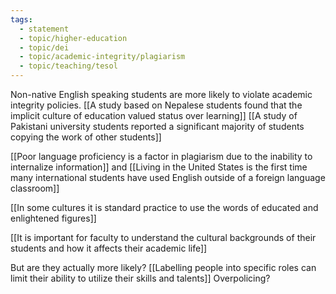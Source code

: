 ```yaml
---
tags: 
  - statement
  - topic/higher-education
  - topic/dei
  - topic/academic-integrity/plagiarism
  - topic/teaching/tesol
---
```

Non-native English speaking students are more likely to violate academic integrity policies. [[A study based on Nepalese students found that the implicit culture of education valued status over learning]] [[A study of Pakistani university students reported a significant majority of students copying the work of other students]]

[[Poor language proficiency is a factor in plagiarism due to the inability to internalize information]] and [[Living in the United States is the first time many international students have used English outside of a foreign language classroom]]

[[In some cultures it is standard practice to use the words of educated and enlightened figures]]

[[It is important for faculty to understand the cultural backgrounds of their students and how it affects their academic life]]

But are they actually more likely? [[Labelling people into specific roles can limit their ability to utilize their skills and talents]] Overpolicing?